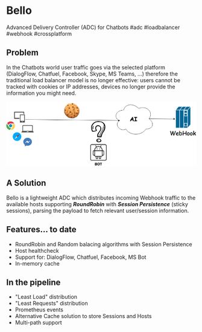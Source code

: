 # Bello
Advanced Delivery Controller (ADC) for Chatbots #adc #loadbalancer #webhook #crossplatform

## Problem

In the Chatbots world user traffic goes via the selected platform (DialogFlow, Chatfuel, Facebook, Skype, MS Teams, ...) therefore the traditional load balancer model is no longer effective: users cannot be tracked with cookies or IP addresses, devices no longer provide the information you might need.

![Alt text](wiki/BT.png?raw=true "Title")

## A Solution

Bello is a lightweight ADC which distributes incoming Webhook traffic to the available hosts supporting ***RoundRobin*** with ***Session Persistence*** (sticky sessions), parsing the payload to fetch relevant user/session information.

## Features... to date
* RoundRobin and Random balacing algorithms with Session Persistence
* Host healthcheck
* Support for: DialogFlow, Chatfuel, Facebook, MS Bot
* In-memory cache

## In the pipeline
* "Least Load" distribution 
* "Least Requests" distribution
* Prometheus events
* Alternative Cache solution to store Sessions and Hosts
* Multi-path support


